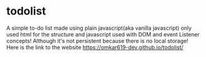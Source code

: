 # todolist
A simple to-do list made using plain javascript(aka vanilla javascript) only used html for the structure and javascript used with DOM and event Listener concepts!
Although it's not persistent because there is no local storage!
Here is the link to the website
https://omkar619-dev.github.io/todolist/
